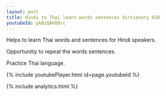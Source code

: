 ```yaml
---
layout: post
title: Hindi to Thai learn words sentences dictionary 610 
youtubeId: pkBzQAhOOrc
---
```

 
 
Helps to learn Thai words and sentences for Hindi speakers.

Opportunitiy to repeat the words sentences. 

Practice Thai language. 
 
{% include youtubePlayer.html id=page.youtubeId %}
 
 
{% include analytics.html %}